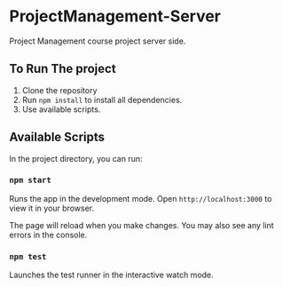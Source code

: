 # ProjectManagement-Server
Project Management course project server side.

## To Run The project
1. Clone the repository
2. Run `npm install` to install all dependencies.
3. Use available scripts.


## Available Scripts
In the project directory, you can run:

### `npm start`
Runs the app in the development mode.
Open `http://localhost:3000` to view it in your browser.

The page will reload when you make changes.
You may also see any lint errors in the console.

### `npm test`
Launches the test runner in the interactive watch mode.
